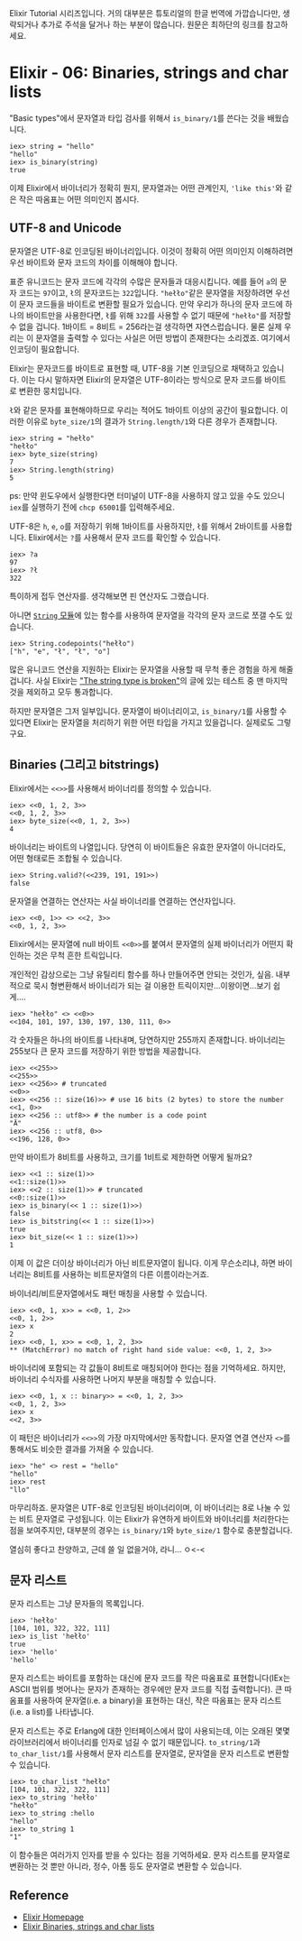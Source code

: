 Elixir Tutorial 시리즈입니다. 거의 대부분은 튜토리얼의 한글 번역에 가깝습니다만, 생략되거나 추가로 주석을 달거나 하는 부분이 많습니다. 원문은 최하단의 링크를 참고하세요.

# Elixir - 06: Binaries, strings and char lists

"Basic types"에서 문자열과 타입 검사를 위해서 `is_binary/1`를 쓴다는 것을 배웠습니다.

```iex
iex> string = "hello"
"hello"
iex> is_binary(string)
true
```

이제 Elixir에서 바이너리가 정확히 뭔지, 문자열과는 어떤 관계인지, `'like this'`와 같은 작은 따옴표는 어떤 의미인지 봅시다.

## UTF-8 and Unicode

문자열은 UTF-8로 인코딩된 바이너리입니다. 이것이 정확히 어떤 의미인지 이해하려면우선 바이트와 문자 코드의 차이를 이해해야 합니다.

표준 유니코드는 문자 코드에 각각의 수많은 문자들과 대응시킵니다. 예를 들어 `a`의 문자 코드는 `97`이고, `ł`의 문자코드는 `322`입니다. `"hełło"`같은 문자열을 저장하려면 우선 이 문자 코드들을 바이트로 변환할 필요가 있습니다. 만약 우리가 하나의 문자 코드에 하나의 바이트만을 사용한다면, `ł`를 위해 `322`를 사용할 수 없기 때문에 `"hełło"`를 저장할 수 없을 겁니다. 1바이트 = 8비트 = 256라는걸 생각하면 자연스럽습니다. 물론 실제 우리는 이 문자열을 출력할 수 있다는 사실은 어떤 방법이 존재한다는 소리겠죠. 여기에서 인코딩이 필요합니다.

Elixir는 문자코드를 바이트로 표현할 때, UTF-8을 기본 인코딩으로 채택하고 있습니다. 이는 다시 말하자면 Elixir의 문자열은 UTF-8이라는 방식으로 문자 코드를 바이트로 변환한 뭉치입니다.

`ł`와 같은 문자를 표현해야하므로 우리는 적어도 1바이트 이상의 공간이 필요합니다. 이러한 이유로 `byte_size/1`의 결과가 `String.length/1`와 다른 경우가 존재합니다.

```iex
iex> string = "hełło"
"hełło"
iex> byte_size(string)
7
iex> String.length(string)
5
```

ps: 만약 윈도우에서 실행한다면 터미널이 UTF-8을 사용하지 않고 있을 수도 있으니 `iex`를 실행하기 전에 `chcp 65001`를 입력해주세요.

UTF-8은 `h`, `e`, `o`를 저장하기 위해 1바이트를 사용하지만, `ł`를 위해서 2바이트를 사용합니다. Elixir에서는 `?`를 사용해서 문자 코드를 확인할 수 있습니다.

```iex
iex> ?a
97
iex> ?ł
322
```

특이하게 접두 연산자를. 생각해보면 핀 연산자도 그랬습니다.

아니면 [`String` 모듈](http://elixir-lang.org/docs/stable/elixir/String.html)에 있는 함수를 사용하여 문자열을 각각의 문자 코드로 쪼갤 수도 있습니다.

```iex
iex> String.codepoints("hełło")
["h", "e", "ł", "ł", "o"]
```

많은 유니코드 연산을 지원하는 Elixir는 문자열을 사용할 때 무척 좋은 경험을 하게 해줄겁니다. 사실 Elixir는 ["The string type is broken"](http://mortoray.com/2013/11/27/the-string-type-is-broken/)의 글에 있는 테스트 중 맨 마지막 것을 제외하고 모두 통과합니다.

하지만 문자열은 그저 일부입니다. 문자열이 바이너리이고, `is_binary/1`를 사용할 수 있다면 Elixir는 문자열을 처리하기 위한 어떤 타입을 가지고 있을겁니다. 실제로도 그렇구요.

## Binaries (그리고 bitstrings)

Elixir에서는 `<<>>`를 사용해서 바이너리를 정의할 수 있습니다.

```iex
iex> <<0, 1, 2, 3>>
<<0, 1, 2, 3>>
iex> byte_size(<<0, 1, 2, 3>>)
4
```

바이너리는 바이트의 나열입니다. 당연히 이 바이트들은 유효한 문자열이 아니더라도, 어떤 형태로든 조합될 수 있습니다.

```iex
iex> String.valid?(<<239, 191, 191>>)
false
```

문자열을 연결하는 연산자는 사실 바이너리를 연결하는 연산자입니다.

```iex
iex> <<0, 1>> <> <<2, 3>>
<<0, 1, 2, 3>>
```

Elixir에서는 문자열에 null 바이트 `<<0>>`를 붙여서 문자열의 실제 바이너리가 어떤지 확인하는 것은 무척 흔한 트릭입니다.

개인적인 감상으로는 그냥 유틸리티 함수를 하나 만들어주면 안되는 것인가, 싶음. 내부적으로 묵시 형변환해서 바이너리가 되는 걸 이용한 트릭이지만...이왕이면...보기 쉽게....

```iex
iex> "hełło" <> <<0>>
<<104, 101, 197, 130, 197, 130, 111, 0>>
```

각 숫자들은 하나의 바이트를 나타내며, 당연하지만 255까지 존재합니다. 바이너리는 255보다 큰 문자 코드를 저장하기 위한 방법을 제공합니다.

```iex
iex> <<255>>
<<255>>
iex> <<256>> # truncated
<<0>>
iex> <<256 :: size(16)>> # use 16 bits (2 bytes) to store the number
<<1, 0>>
iex> <<256 :: utf8>> # the number is a code point
"Ā"
iex> <<256 :: utf8, 0>>
<<196, 128, 0>>
```

만약 바이트가 8비트를 사용하고, 크기를 1비트로 제한하면 어떻게 될까요?

```iex
iex> <<1 :: size(1)>>
<<1::size(1)>>
iex> <<2 :: size(1)>> # truncated
<<0::size(1)>>
iex> is_binary(<< 1 :: size(1)>>)
false
iex> is_bitstring(<< 1 :: size(1)>>)
true
iex> bit_size(<< 1 :: size(1)>>)
1
```

이제 이 값은 더이상 바이너리가 아닌 비트문자열이 됩니다. 이게 무슨소리냐, 하면 바이너리는 8비트를 사용하는 비트문자열의 다른 이름이라는거죠.

바이너리/비트문자열에서도 패턴 매칭을 사용할 수 있습니다.

```iex
iex> <<0, 1, x>> = <<0, 1, 2>>
<<0, 1, 2>>
iex> x
2
iex> <<0, 1, x>> = <<0, 1, 2, 3>>
** (MatchError) no match of right hand side value: <<0, 1, 2, 3>>
```

바이너리에 포함되는 각 값들이 8비트로 매칭되어야 한다는 점을 기억하세요. 하지만, 바이너리 수식자를 사용하면 나머지 부분을 매칭할 수 있습니다.

```iex
iex> <<0, 1, x :: binary>> = <<0, 1, 2, 3>>
<<0, 1, 2, 3>>
iex> x
<<2, 3>>
```

이 패턴은 바이너리가 `<<>>`의 가장 마지막에서만 동작합니다. 문자열 연결 연산자 `<>`를 통해서도 비슷한 결과를 가져올 수 있습니다.

```iex
iex> "he" <> rest = "hello"
"hello"
iex> rest
"llo"
```

마무리하죠. 문자열은 UTF-8로 인코딩된 바이너리이며, 이 바이너리는 8로 나눌 수 있는 비트 문자열로 구성됩니다. 이는 Elixir가 유연하게 바이트와 바이너리를 처리한다는 점을 보여주지만, 대부분의 경우는 `is_binary/1`와 `byte_size/1` 함수로 충분할겁니다.

열심히 좋다고 찬양하고, 근데 쓸 일 없을거야, 라니... ㅇ<-<

## 문자 리스트

문자 리스트는 그냥 문자들의 목록입니다.

```iex
iex> 'hełło'
[104, 101, 322, 322, 111]
iex> is_list 'hełło'
true
iex> 'hello'
'hello'
```

문자 리스트는 바이트를 포함하는 대신에 문자 코드를 작은 따옴표로 표현합니다(IEx는 ASCII 범위를 벗어나는 문자가 존재하는 경우에만 문자 코드를 직접 출력합니다). 큰 따옴표를 사용하여 문자열(i.e. a binary)을 표현하는 대신, 작은 따옴표는 문자 리스트(i.e. a list)를 나타냅니다.

문자 리스트는 주로 Erlang에 대한 인터페이스에서 많이 사용되는데, 이는 오래된 몇몇 라이브러리에서 바이너리를 인자로 넘길 수 없기 때문입니다. `to_string/1`과 `to_char_list/1`를 사용해서 문자 리스트를 문자열로, 문자열을 문자 리스트로 변환할 수 있습니다.

```iex
iex> to_char_list "hełło"
[104, 101, 322, 322, 111]
iex> to_string 'hełło'
"hełło"
iex> to_string :hello
"hello"
iex> to_string 1
"1"
```

이 함수들은 여러가지 인자를 받을 수 있다는 점을 기억하세요. 문자 리스트를 문자열로 변환하는 것 뿐만 아니라, 정수, 아톰 등도 문자열로 변환할 수 있습니다.

## Reference
 * [Elixir Homepage](http://elixir-lang.org)
 * [Elixir Binaries, strings and char lists](http://elixir-lang.org/getting-started/binaries-strings-and-char-lists.html)

